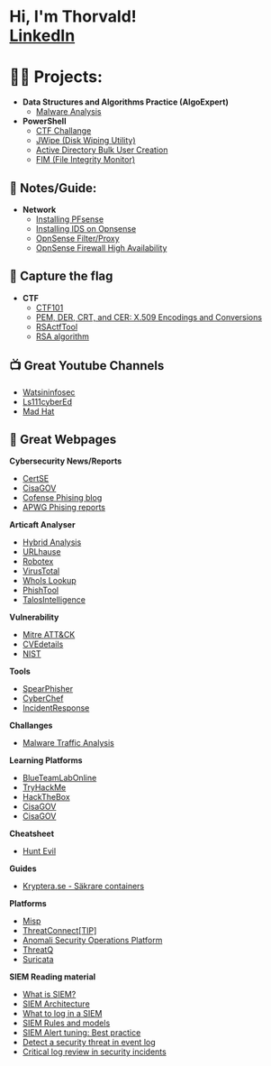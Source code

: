 <h1>Hi, I'm Thorvald! <br/><a href="https://www.linkedin.com/in/thorvald-g-808b98b0/">LinkedIn</a></h1>

<h1>👨‍💻 Projects:</h1>

- <b>Data Structures and Algorithms Practice (AlgoExpert)</b>
  - [Malware Analysis](https://github.com/tg222eu/MalwareAnalysis)
- <b>PowerShell</b>
  - [CTF Challange](https://github.com/tg222eu/CertCTF2023)
  - [JWipe (Disk Wiping Utility)](https://github.com/joshmadakor1/Jwipe.PowerShell)
  - [Active Directory Bulk User Creation](https://github.com/joshmadakor1/AD_PS)
  - [FIM (File Integrity Monitor)](https://github.com/joshmadakor1/PowerShell-Integrity-FIM)


<h2>📄 Notes/Guide:</h2>

- <b>Network</b>
  - [Installing PFsense](https://github.com/tg222eu/PFsenseInstallation/tree/main)
  - [Installing IDS on Opnsense](https://github.com/tg222eu/OpnsenseSuricata/tree/main)
  - [OpnSense Filter/Proxy](https://github.com/tg222eu/OpnSenseProxy)
  - [OpnSense Firewall High Availability](https://github.com/tg222eu/OPNsenseFirewallHA)
 
<h2>📄 Capture the flag</h2>

- <b>CTF</b>
  - [CTF101](https://ctf101.org)
  - [PEM, DER, CRT, and CER: X.509 Encodings and Conversions](https://www.ssl.com/guide/pem-der-crt-and-cer-x-509-encodings-and-conversions/)
  - [RSActfTool](https://github.com/RsaCtfTool/RsaCtfTool)
  - [RSA algorithm](https://www.javatpoint.com/rsa-encryption-algorithm)
 

<h2>📺 Great Youtube Channels</h2>

- [Watsininfosec](https://www.youtube.com/@WatsonInfosec)
- [Ls111cyberEd](https://www.youtube.com/@ls111cyberEd)
- [Mad Hat](https://www.youtube.com/@madhatistaken)

<h2>🔗 Great Webpages</h2>

<b>Cybersecurity News/Reports</b>
  - [CertSE](https://https://www.cert.se/)
  - [CisaGOV](https://www.cisa.gov/)
  - [Cofense Phising blog](https://cofense.com/blog/)
  - [APWG Phising reports](https://apwg.org/resources/)

<b>Articaft Analyser</b>
  - [Hybrid Analysis](https://www.hybrid-analysis.com/)
  - [URLhause](https://urlhaus.abuse.ch/)
  - [Robotex](https://www.robtex.com/)
  - [VirusTotal](https://www.virustotal.com/gui/home/upload)
  - [WhoIs Lookup](https://whois.domaintools.com/)
  - [PhishTool](https://www.phishtool.com/)
  - [TalosIntelligence](https://www.talosintelligence.com/talos_file_reputation)

<b>Vulnerability</b>
  - [Mitre ATT&CK](https://attack.mitre.org/)
  - [CVEdetails](https://www.cvedetails.com/)
  - [NIST](https://nvd.nist.gov/vuln)

<b>Tools</b>
  - [SpearPhisher](https://github.com/giuliacassara/awesome-social-engineering)
  - [CyberChef](https://gchq.github.io/CyberChef/)
  - [IncidentResponse](https://www.incidentresponse.org/playbooks/)

<b>Challanges</b>
  - [Malware Traffic Analysis](https://www.malware-traffic-analysis.net/)

<b>Learning Platforms</b>
  - [BlueTeamLabOnline](https://blueteamlabs.online/)
  - [TryHackMe](https://tryhackme.com/)
  - [HackTheBox](https://www.hackthebox.com/)
  - [CisaGOV](https://www.cisa.gov/)
  - [CisaGOV](https://www.cisa.gov/)

<b>Cheatsheet</b>
  - [Hunt Evil](https://www.sans.org/posters/hunt-evil/)

<b>Guides</b>
- [Kryptera.se - Säkrare containers](https://kryptera.se/guide-till-sakrare-containers/)

<b>Platforms</b>
  - [Misp](https://www.misp-project.org/)
  - [ThreatConnect[TIP]](https://threatconnect.com/threat-intelligence-platform/)
  - [Anomali Security Operations Platform](https://www.anomali.com/)
  - [ThreatQ](https://www.threatq.com/threat-intelligence-platform/)
  - [Suricata](https://suricata.io/)

<b>SIEM Reading material</b>
  - [What is SIEM?](https://www.varonis.com/blog/what-is-siem)
  - [SIEM Architecture](https://www.exabeam.com/explainers/siem/siem-architecture/)
  - [What to log in a SIEM](https://cybersecurity.att.com/blogs/security-essentials/what-kind-of-logs-for-effective-siem-implementation)
  - [SIEM Rules and models](https://www.exabeam.com/siem/siem-threat-detection-rules-or-models/)
  - [SIEM Alert tuning: Best practice](https://www.redlegg.com/blog/siem-alert)
  - [Detect a security threat in event log](https://blog.netwrix.com/2014/12/03/detecting-a-security-threat-in-event-logs/)
  - [Critical log review in security incidents](https://zeltser.com/security-incident-log-review-checklist/)

